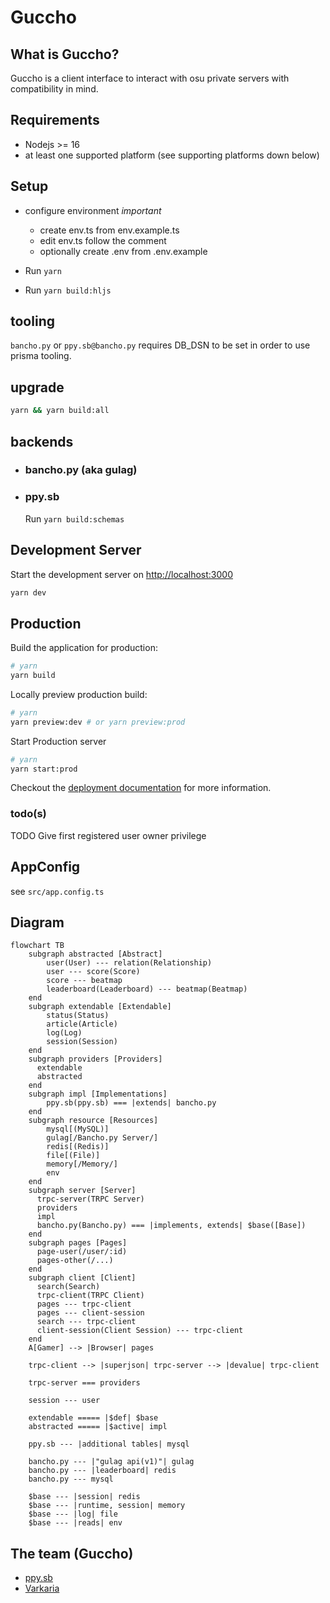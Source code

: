 # Guccho

## What is Guccho?

Guccho is a client interface to interact with osu private servers with compatibility in mind.

## Requirements

- Nodejs >= 16
- at least one supported platform (see supporting platforms down below)

## Setup

- configure environment *important*
  - create env.ts from env.example.ts
  - edit env.ts follow the comment
  - optionally create .env from .env.example

- Run `yarn`
- Run `yarn build:hljs`

## tooling

`bancho.py` or `ppy.sb@bancho.py` requires DB_DSN to be set in order to use prisma tooling.

## upgrade

```sh
yarn && yarn build:all
```

## backends

- ### bancho.py (aka gulag)

- ### ppy.sb

  Run `yarn build:schemas`

## Development Server

Start the development server on <http://localhost:3000>

```bash
yarn dev
```

## Production

Build the application for production:

```bash
# yarn
yarn build
```

Locally preview production build:

```bash
# yarn
yarn preview:dev # or yarn preview:prod
```

Start Production server

```bash
# yarn
yarn start:prod
```

Checkout the [deployment documentation](https://v3.nuxtjs.org/guide/deploy/presets) for more information.

### todo(s)

TODO Give first registered user owner privilege

## AppConfig

see `src/app.config.ts`

## Diagram

```mermaid
flowchart TB
    subgraph abstracted [Abstract]
        user(User) --- relation(Relationship)
        user --- score(Score)
        score --- beatmap
        leaderboard(Leaderboard) --- beatmap(Beatmap)
    end
    subgraph extendable [Extendable]
        status(Status)
        article(Article)
        log(Log)
        session(Session)
    end
    subgraph providers [Providers]
      extendable
      abstracted
    end
    subgraph impl [Implementations]
        ppy.sb(ppy.sb) === |extends| bancho.py
    end
    subgraph resource [Resources]
        mysql[(MySQL)]
        gulag[/Bancho.py Server/]
        redis[(Redis)]
        file[(File)]
        memory[/Memory/]
        env
    end
    subgraph server [Server]
      trpc-server(TRPC Server)
      providers
      impl
      bancho.py(Bancho.py) === |implements, extends| $base([Base])
    end
    subgraph pages [Pages]
      page-user(/user/:id)
      pages-other(/...)
    end
    subgraph client [Client]
      search(Search)
      trpc-client(TRPC Client)
      pages --- trpc-client
      pages --- client-session
      search --- trpc-client
      client-session(Client Session) --- trpc-client
    end
    A[Gamer] --> |Browser| pages
    
    trpc-client --> |superjson| trpc-server --> |devalue| trpc-client 

    trpc-server === providers
    
    session --- user
    
    extendable ===== |$def| $base
    abstracted ===== |$active| impl

    ppy.sb --- |additional tables| mysql
    
    bancho.py --- |"gulag api(v1)"| gulag
    bancho.py --- |leaderboard| redis
    bancho.py --- mysql

    $base --- |session| redis
    $base --- |runtime, session| memory
    $base --- |log| file
    $base --- |reads| env
```

## The team (Guccho)

- [ppy.sb](https://github.com/ppy-sb)
- [Varkaria](https://github.com/Varkaria)
